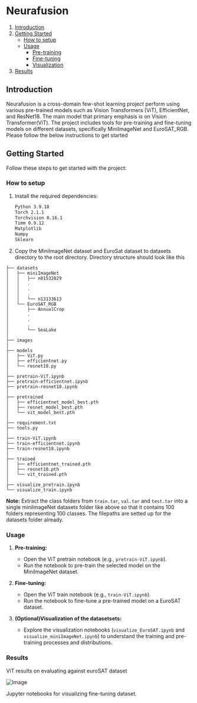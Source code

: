 # Neurafusion

1. [Introduction](#introduction)
2. [Getting Started](#getting-started)
    - [How to setup](#how-to-setup)
    - [Usage](#usage)
        - [Pre-training](#pre-training)
        - [Fine-tuning](#fine-tuning)
        - [Visualization](#visualization)
3. [Results](#results)

## Introduction

Neurafusion is a cross-domain few-shot learning project perform using various pre-trained models such as Vision Transformers (ViT), EfficientNet, and ResNet18. The main model that primary emphasis is on Vision Transformer(ViT). The project includes tools for pre-training and fine-tuning models on different datasets, specifically MiniImageNet and EuroSAT_RGB. Please follow the below instructions to get started

## Getting Started

Follow these steps to get started with the project:

### How to setup

1. Install the required dependencies:

    ```bash
    Python 3.9.18
    Torch 2.1.1
    Torchvision 0.16.1
    Timm 0.9.12
    Matplotlib
    Numpy
    Sklearn
   ```

2. Copy the MiniImageNet dataset and EuroSat dataset to datasets directory to the root directory. Directory structure should look like this

```
├── datasets 
│   ├── miniImageNet 
│   │   ├── n01532829
│   │   .
│   │   .
│   │   .
│   │   └── n13133613
│   └── EuroSAT_RGB
│       ├── AnnualCrop
│       .
│       .
│       .
│       └── SeaLake
│
├── images
│
├── models
│   ├── ViT.py
│   ├── efficientnet.py
│   └── resnet18.py
│
├── pretrain-ViT.ipynb 
├── pretrain-efficientnet.ipynb 
├── pretrain-resnet18.ipynb 
│
├── pretrained 
│   ├── efficientnet_model_best.pth
│   ├── resnet_model_best.pth
│   └── vit_model_best.pth
│
├── requirement.txt
├── tools.py
│
├── train-ViT.ipynb 
├── train-efficientnet.ipynb 
├── train-resnet18.ipynb 
│
├── trained 
│   ├── efficientnet_trained.pth
│   ├── resnet18.pth
│   └── vit_trained.pth
│
├── visualize_pretrain.ipynb 
└── visualize_train.ipynb 
```

**Note:** Extract the class folders from `train.tar`, `val.tar` and `test.tar` into a single miniImageNet datasets folder like above so that it contains 100 folders representing 100 classes. The filepaths are setted up for the datasets folder already.

### Usage

1. **Pre-training:**
    - Open the ViT pretrain notebook (e.g., `pretrain-ViT.ipynb`).
    - Run the notebook to pre-train the selected model on the MiniImageNet dataset.

2. **Fine-tuning:**
    - Open the ViT train notebook (e.g., `train-ViT.ipynb`).
    - Run the notebook to fine-tune a pre-trained model on a EuroSAT dataset.

3. **(Optional)Visualization of the datasetsets:**
    - Explore the visualization notebooks (`visualize_EuroSAT.ipynb` and `visualize_miniImageNet.ipynb`) to understand the training and pre-training processes and distributions.


### Results

ViT results on evaluating against euroSAT dataset

![Image](/images/vit_euroset.png)

Jupyter notebooks for visualizing fine-tuning dataset.